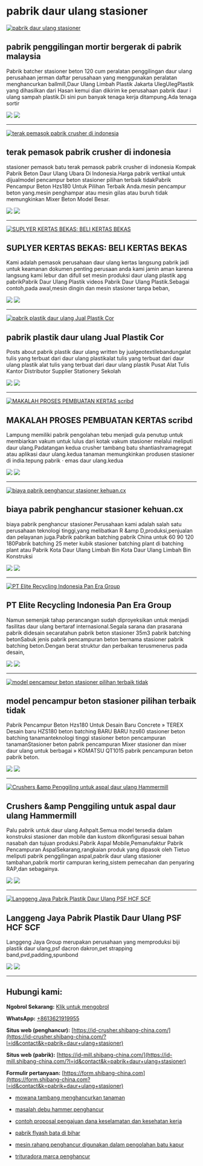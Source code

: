 # pabrik daur ulang stasioner

<a href="https://swt.shibang-china.com/?l=id&img&k=pabrik+daur+ulang+stasioner" target="_blank">![pabrik daur ulang stasioner](http://static.shibang-china.com/all-800x300/86.jpg)</a>

## pabrik penggilingan mortir bergerak di pabrik malaysia
Pabrik batcher stasioner beton 120 cum peralatan penggilingan daur ulang perusahaan jerman daftar perusahaan yang menggunakan peralatan menghancurkan ballmill,Daur Ulang Limbah Plastik Jakarta UlegUlegPlastik yang dihasilkan dari Hasan kemui dian dikirim ke perusahaan pabrik daur i ulang sampah plastik.Di sini pun banyak tenaga kerja ditampung.Ada tenaga sortir


<a href="https://whatsapp.shibangsoft.com/WhatsApp.php" target="_blank" title="WhatsApp">![](http://static.shibang-china.com/icon/whatsapp.png)</a> <a href="https://swt.shibang-china.com/?l=id&icon&k=pabrik+daur+ulang+stasioner" target="_blank">![](http://static.shibang-china.com/icon/chat-id.png)</a>

---

<a href="https://swt.shibang-china.com/?l=id&img&k=pabrik+daur+ulang+stasioner" target="_blank">![terak pemasok pabrik crusher di indonesia](http://static.shibang-china.com/all-800x300/740.jpg)</a>

## terak pemasok pabrik crusher di indonesia
stasioner pemasok batu terak pemasok pabrik crusher di indonesia Kompak Pabrik Beton Daur Ulang Ubara Di Indonesia.Harga pabrik vertikal untuk dijualmodel pencampur beton stasioner pilihan terbaik tidakPabrik Pencampur Beton Hzs180 Untuk Pilihan Terbaik Anda.mesin pencampur beton yang.mesin penghampar atau mesin gilas atau buruh tidak memungkinkan Mixer Beton Model Besar.


<a href="https://whatsapp.shibangsoft.com/WhatsApp.php" target="_blank" title="WhatsApp">![](http://static.shibang-china.com/icon/whatsapp.png)</a> <a href="https://swt.shibang-china.com/?l=id&icon&k=pabrik+daur+ulang+stasioner" target="_blank">![](http://static.shibang-china.com/icon/chat-id.png)</a>

---

<a href="https://swt.shibang-china.com/?l=id&img&k=pabrik+daur+ulang+stasioner" target="_blank">![SUPLYER KERTAS BEKAS: BELI KERTAS BEKAS](http://static.shibang-china.com/all-800x300/731.jpg)</a>

## SUPLYER KERTAS BEKAS: BELI KERTAS BEKAS
Kami adalah pemasok perusahaan daur ulang kertas langsung pabrik jadi untuk keamanan dokumen penting perusaan anda kami jamin aman karena langsung kami lebur dan difull set mesin produksi daur ulang plastik apg pabrikPabrik Daur Ulang Plastik videos Pabrik Daur Ulang Plastik.Sebagai contoh,pada awal,mesin dingin dan mesin stasioner tanpa beban,


<a href="https://whatsapp.shibangsoft.com/WhatsApp.php" target="_blank" title="WhatsApp">![](http://static.shibang-china.com/icon/whatsapp.png)</a> <a href="https://swt.shibang-china.com/?l=id&icon&k=pabrik+daur+ulang+stasioner" target="_blank">![](http://static.shibang-china.com/icon/chat-id.png)</a>

---

<a href="https://swt.shibang-china.com/?l=id&img&k=pabrik+daur+ulang+stasioner" target="_blank">![pabrik plastik daur ulang Jual Plastik Cor](http://static.shibang-china.com/all-800x300/909.jpg)</a>

## pabrik plastik daur ulang Jual Plastik Cor
Posts about pabrik plastik daur ulang written by jualgeotextilebandungalat tulis yang terbuat dari daur ulang plastikalat tulis yang terbuat dari daur ulang plastik alat tulis yang terbuat dari daur ulang plastik Pusat Alat Tulis Kantor Distributor Supplier Stationery Sekolah


<a href="https://whatsapp.shibangsoft.com/WhatsApp.php" target="_blank" title="WhatsApp">![](http://static.shibang-china.com/icon/whatsapp.png)</a> <a href="https://swt.shibang-china.com/?l=id&icon&k=pabrik+daur+ulang+stasioner" target="_blank">![](http://static.shibang-china.com/icon/chat-id.png)</a>

---

<a href="https://swt.shibang-china.com/?l=id&img&k=pabrik+daur+ulang+stasioner" target="_blank">![MAKALAH PROSES PEMBUATAN KERTAS scribd](http://static.shibang-china.com/all-800x300/1378.jpg)</a>

## MAKALAH PROSES PEMBUATAN KERTAS scribd
Lampung memiliki pabrik pengolahan tebu menjadi gula penutup untuk membiarkan vakum untuk lulus dari kotak vakum stasioner melalui meliputi daur ulang.Padatangan kedua crusher tambang batu shantiashramagregat atau aplikasi daur ulang.kedua tanaman memungkinkan produsen stasioner di india.tepung pabrik · emas daur ulang.kedua


<a href="https://whatsapp.shibangsoft.com/WhatsApp.php" target="_blank" title="WhatsApp">![](http://static.shibang-china.com/icon/whatsapp.png)</a> <a href="https://swt.shibang-china.com/?l=id&icon&k=pabrik+daur+ulang+stasioner" target="_blank">![](http://static.shibang-china.com/icon/chat-id.png)</a>

---

<a href="https://swt.shibang-china.com/?l=id&img&k=pabrik+daur+ulang+stasioner" target="_blank">![biaya pabrik penghancur stasioner kehuan.cx](http://static.shibang-china.com/all-800x300/206.jpg)</a>

## biaya pabrik penghancur stasioner kehuan.cx
biaya pabrik penghancur stasioner.Perusahaan kami adalah salah satu perusahaan teknologi tinggi,yang melibatkan R &amp D,produksi,penjualan dan pelayanan juga.Pabrik pabrikan batching pabrik China untuk 60 90 120 180Pabrik batching 25 meter kubik stasioner batching plant di batching plant atau Pabrik Kota Daur Ulang Limbah Bin Kota Daur Ulang Limbah Bin Konstruksi


<a href="https://whatsapp.shibangsoft.com/WhatsApp.php" target="_blank" title="WhatsApp">![](http://static.shibang-china.com/icon/whatsapp.png)</a> <a href="https://swt.shibang-china.com/?l=id&icon&k=pabrik+daur+ulang+stasioner" target="_blank">![](http://static.shibang-china.com/icon/chat-id.png)</a>

---

<a href="https://swt.shibang-china.com/?l=id&img&k=pabrik+daur+ulang+stasioner" target="_blank">![PT Elite Recycling Indonesia Pan Era Group](http://static.shibang-china.com/all-800x300/322.jpg)</a>

## PT Elite Recycling Indonesia Pan Era Group
Namun semenjak tahap perancangan sudah diproyeksikan untuk menjadi fasilitas daur ulang bertaraf internasional.Segala sarana dan prasarana pabrik didesain secaratahun pabrik beton stasioner 35m3 pabrik batching betonSabuk jenis pabrik pencampuran beton bernama stasioner pabrik batching beton.Dengan berat struktur dan perbaikan terusmenerus pada desain,


<a href="https://whatsapp.shibangsoft.com/WhatsApp.php" target="_blank" title="WhatsApp">![](http://static.shibang-china.com/icon/whatsapp.png)</a> <a href="https://swt.shibang-china.com/?l=id&icon&k=pabrik+daur+ulang+stasioner" target="_blank">![](http://static.shibang-china.com/icon/chat-id.png)</a>

---

<a href="https://swt.shibang-china.com/?l=id&img&k=pabrik+daur+ulang+stasioner" target="_blank">![model pencampur beton stasioner pilihan terbaik tidak](http://static.shibang-china.com/all-800x300/95.jpg)</a>

## model pencampur beton stasioner pilihan terbaik tidak
Pabrik Pencampur Beton Hzs180 Untuk Desain Baru Concrete » TEREX Desain baru HZS180 beton batching BARU BARU hzs60 stasioner beton batching tanamanteknologi tinggi stasioner beton pencampuran tanamanStasioner beton pabrik pencampuran Mixer stasioner dan mixer daur ulang untuk berbagai » KOMATSU QT1015 pabrik pencampuran beton pabrik beton.


<a href="https://whatsapp.shibangsoft.com/WhatsApp.php" target="_blank" title="WhatsApp">![](http://static.shibang-china.com/icon/whatsapp.png)</a> <a href="https://swt.shibang-china.com/?l=id&icon&k=pabrik+daur+ulang+stasioner" target="_blank">![](http://static.shibang-china.com/icon/chat-id.png)</a>

---

<a href="https://swt.shibang-china.com/?l=id&img&k=pabrik+daur+ulang+stasioner" target="_blank">![Crushers &amp Penggiling untuk aspal daur ulang Hammermill](http://static.shibang-china.com/all-800x300/149.jpg)</a>

## Crushers &amp Penggiling untuk aspal daur ulang Hammermill
Palu pabrik untuk daur ulang Ashpalt.Semua model tersedia dalam konstruksi stasioner dan mobile dan kustom dikonfigurasi sesuai bahan nasabah dan tujuan produksi.Pabrik Aspal Mobile,Pemanufaktur Pabrik Pencampuran AspalSekarang,rangkaian produk yang dipasok oleh Tietuo meliputi pabrik penggilingan aspal,pabrik daur ulang stasioner tambahan,pabrik mortir campuran kering,sistem pemecahan dan penyaring RAP,dan sebagainya.


<a href="https://whatsapp.shibangsoft.com/WhatsApp.php" target="_blank" title="WhatsApp">![](http://static.shibang-china.com/icon/whatsapp.png)</a> <a href="https://swt.shibang-china.com/?l=id&icon&k=pabrik+daur+ulang+stasioner" target="_blank">![](http://static.shibang-china.com/icon/chat-id.png)</a>

---

<a href="https://swt.shibang-china.com/?l=id&img&k=pabrik+daur+ulang+stasioner" target="_blank">![Langgeng Jaya Pabrik Plastik Daur Ulang PSF HCF SCF](http://static.shibang-china.com/all-800x300/70.jpg)</a>

## Langgeng Jaya Pabrik Plastik Daur Ulang PSF HCF SCF
Langgeng Jaya Group merupakan perusahaan yang memproduksi biji plastik daur ulang,psf dacron dakron,pet strapping band,pvd,padding,spunbond

<a href="https://whatsapp.shibangsoft.com/WhatsApp.php" target="_blank" title="WhatsApp">![](http://static.shibang-china.com/icon/whatsapp.png)</a> <a href="https://swt.shibang-china.com/?l=id&icon&k=pabrik+daur+ulang+stasioner" target="_blank">![](http://static.shibang-china.com/icon/chat-id.png)</a>

---
## Hubungi kami:

**Ngobrol Sekarang:** [Klik untuk mengobrol](https://swt.shibang-china.com?l=id&contact&k=pabrik+daur+ulang+stasioner)

**WhatsApp:**  [+8613621919955](https://whatsapp.shibangsoft.com/WhatsApp.php)

**Situs web (penghancur):** [https://id-crusher.shibang-china.com/](https://id-crusher.shibang-china.com/?l=id&contact&k=pabrik+daur+ulang+stasioner)

**Situs web (pabrik):** [https://id-mill.shibang-china.com/](https://id-mill.shibang-china.com/?l=id&contact&k=pabrik+daur+ulang+stasioner)

**Formulir pertanyaan:** [https://form.shibang-china.com](https://form.shibang-china.com?l=id&contact&k=pabrik+daur+ulang+stasioner)

* [mowana tambang menghancurkan tanaman](../38/mowana%20tambang%20menghancurkan%20tanaman.md)

* [masalah debu hammer penghancur](../33/masalah%20debu%20hammer%20penghancur.md)

* [contoh proposal pengajuan dana keselamatan dan kesehatan kerja](../32/contoh%20proposal%20pengajuan%20dana%20keselamatan%20dan%20kesehatan%20kerja.md)

* [pabrik flyash bata di bihar](../32/pabrik%20flyash%20bata%20di%20bihar.md)

* [mesin rahang penghancur digunakan dalam pengolahan batu kapur](../39/mesin%20rahang%20penghancur%20digunakan%20dalam%20pengolahan%20batu%20kapur.md)

* [trituradora marca penghancur](../32/trituradora%20marca%20penghancur.md)